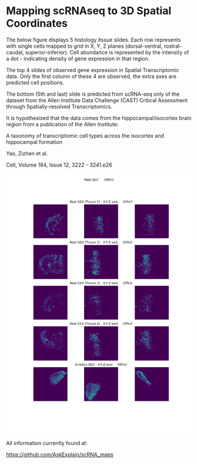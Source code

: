 # Mapping scRNAseq to 3D Spatial Coordinates

The below figure displays 5 histology itssue slides. Each row represents with single cells mapped to grid in X, Y, Z planes (dorsal-ventral, rostral-caudal, superior-inferior). Cell abundance is represented by the intensity of a dot - indicating density of gene expression in that region.

The top 4 slides of observed gene expression in Spatial Transcriptomic data. Only the first column of these 4 are observed, the extra axes are predicted cell positions. 

The bottom (5th and last) slide is predicted from scRNA-seq only of the dataset from the Allen Institute Data Challenge (CAST) Critical Assessment through Spatially-resolved Transcriptomics. 

It is hypothesised that the data comes from the hippocampal/isocortex brain region from a publication of the Allen Institute:

A taxonomy of transcriptomic cell types across the isocortex and hippocampal formation

Yao, Zizhen et al.

Cell, Volume 184, Issue 12, 3222 - 3241.e26



![](https://raw.githubusercontent.com/AskExplain/scRNA_maps/main/scMaps/mouse___Olfm3.png)



All information currently found at:

https://github.com/AskExplain/scRNA_maps

